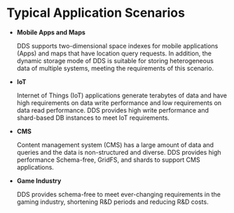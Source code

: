 # Typical Application Scenarios<a name="dds_01_0015"></a>

-   **Mobile Apps and Maps**

    DDS supports two-dimensional space indexes for mobile applications \(Apps\) and maps that have location query requests. In addition, the dynamic storage mode of DDS is suitable for storing heterogeneous data of multiple systems, meeting the requirements of this scenario.

-   **IoT**

    Internet of Things \(IoT\) applications generate terabytes of data and have high requirements on data write performance and low requirements on data read performance. DDS provides high write performance and shard-based DB instances to meet IoT requirements.

-   **CMS**

    Content management system \(CMS\) has a large amount of data and queries and the data is non-structured and diverse. DDS provides high performance Schema-free, GridFS, and shards to support CMS applications.

-   **Game Industry**

    DDS provides schema-free to meet ever-changing requirements in the gaming industry, shortening R&D periods and reducing R&D costs.


